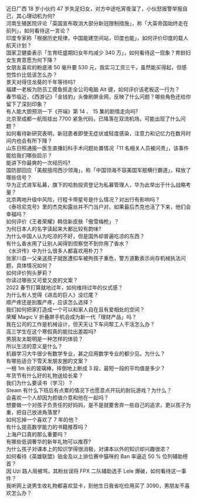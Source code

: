 近日广西 18 岁小伙约 47 岁失足妇女，对方中途吃宵夜溜了，小伙怒报警举报自己，其心理动机为何?  
河南生殖医院评论「英国宣布取消大部分新冠限制措施」，称「大英帝国始终走在前列」，如何看待这一言论？  
印度专家称「根据历史规律，中国能建空间站，印度也能」，如何评价印度的载人航天计划？  
国家卫健委表示「生育旺盛期妇女年均减少 340 万」，如何看待这一现象？育龄妇女生育意愿为何下降？  
女朋友喜欢的粉底液 50 毫升要 530 元，我实习工资三千，虽然能买得起，但感觉性价比低该怎么办？  
景天对得住龙葵的千年等待吗?  
福建一老板为防员工摸鱼抠走全公司电脑 Alt 键，如何评价该老板这一行为？  
春节临近，《西游记》「金钱豹」头像刷屏全网，反映了什么问题？哪些角色还给你留下了深刻印象？  
有人能大胆预测一下《开端》第 14 、 15 集的剧情走向吗?  
北京至成都一航班挂出 7700 紧急代码，已降落在双流机场，可能出现了什么问题？  
如何看待新研究表明，新冠患者即使无症状或轻度感染，注意力和记忆力在数月时间内也会有所下降？  
山东日照通报一医生直播妇科手术问题处置情况「11 名相关人员被问责」，该事件能给我们哪些启示？  
能讲下你最爽的一次经历吗?  
国防部回应「美舰擅闯西沙领海」，称「中国领海不容美国军舰横行霸道」，释放了哪些信号？  
华为正式进军私募，旗下的哈勃投资登记为私募管理人，华为此举出于什么战略考量？  
北京两地升级中风险，行程卡带星号是什么情况？对出行有影响吗？  
《泰坦尼克号》里的杰克和露丝并不门当户对，如果最后杰克也活了下来，他们会幸福吗？  
如何评价《王者荣耀》韩信新皮肤「傲雪梅枪」？  
为何日本人的名字读起来大都比较有韵味?  
为什么中国人认为吃凉的不好，但是国外却普遍吃凉的东西？  
有什么香水用了让别人闻得到但察觉不到你用了香水？  
《水浒传》中为什么很多人都喜欢用朴刀？  
张家川县一父亲送孩子就医遭扣车被拘孩子重危，警方道歉表示尚存机械执法问题，具体情况如何？  
如何评价狗头萝莉？  
你读过哪些又可爱又皮的文案？  
2022 春节打算就地过年，如何维持过年的仪式感？  
为什么有人觉得《进击的巨人》没烂尾？  
顺产疼还是剖腹产疼，应该怎么选择？  
我们如何把家打造成一个可以和家人自在且有爱相处的空间？  
荣耀 Magic V 折叠屏手机会成为新一代「理财产品」吗？  
我在公司的工作是机械设计，但天天让下车间帮工人干活怎么办？  
高三学生在这个寒假真的能拉出差距吗?  
男朋友太聪明是一种怎样的体验？  
所以生活的意义是什么？  
机器学习大牛很少有数学专业，甚之应用数学专业的都少见。为什么？  
有哪些适合下雪天发朋友圈的文案？  
一根 1m 长的玻璃棒，摔倒地上断成 3 段，最短一段的平均值是多少？  
年货节有什么好的礼物送给长辈？  
我们为什么要读书（学习）？  
Steam 有什么下班后有点累的情况下也愿意点开玩的耐玩游戏？为什么？  
会喜欢一个人却因为颜值介意和他在一起吗？  
想要做一个对孩子负责任的好妈妈，是不是就要舍弃一些自己的追求，更以孩子为重，把自己放进角落里?  
如何忘掉一个喜欢了 7 年的他？  
有什么提高数学能力的书籍推荐吗？  
上海户口真的那么重要吗？  
有哪些低调奢华的新年礼物可以推荐?  
为什么孩子对课本上的知识学得很消极，对课本以外的知识却兴趣很浓？  
如何看待《英雄联盟》铂金及以上排位赛中猫咪的 Ban 率逼近 50 % 位列辅助榜首？  
因 Uzi 路人局被骂，其粉丝误将 FPX 二队辅助选手 Lele 爆破，如何看待这一事件？  
我听网上说男生收礼物都喜欢显卡，到他生日我省吃俭用买了 3090，男朋友不喜欢怎么办？  
